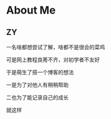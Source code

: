 # About     Me

## ZY

一名啥都想尝试了解，啥都不是很会的菜鸡

可是网上教程良莠不齐，对初学者不友好

于是萌生了搭一个博客的想法

一是为了对他人有稍稍帮助

二也为了能记录自己的成长

就这样